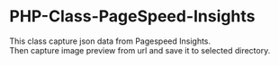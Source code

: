 # PHP-Class-PageSpeed-Insights

This class capture json data from Pagespeed Insights. <br />
Then capture image preview from url and save it to selected directory.

